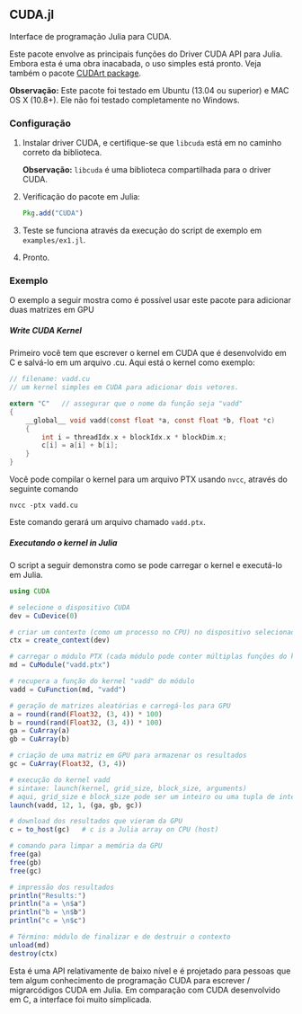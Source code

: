## CUDA.jl
<!-- Version translated into Portuguese the README -->

Interface de programação Julia para CUDA.

Este pacote envolve as principais funções do Driver CUDA API para Julia. Embora esta é uma obra inacabada, o uso simples está pronto. Veja também o pacote [CUDArt package](https://github.com/JuliaGPU/CUDArt.jl). 

**Observação:** Este pacote foi testado em Ubuntu (13.04 ou superior) e MAC OS X (10.8+). Ele não foi testado completamente no Windows.

### Configuração

1. Instalar driver CUDA, e certifique-se que ``libcuda`` está em no caminho correto da biblioteca. 

   **Observação:** ``libcuda`` é uma biblioteca compartilhada para o driver CUDA. 

2. Verificação do pacote em Julia:

	```julia
	Pkg.add("CUDA")
	```

3. Teste se funciona através da execução do script de exemplo em ``examples/ex1.jl``.

4. Pronto.


### Exemplo

O exemplo a seguir mostra como é possível usar este pacote para adicionar duas matrizes em GPU

##### Write CUDA Kernel

Primeiro você tem que escrever o kernel em CUDA que é desenvolvido em C e salvá-lo em um arquivo .cu. Aqui está
o kernel como exemplo:

```C
// filename: vadd.cu
// um kernel simples em CUDA para adicionar dois vetores.

extern "C"   // assegurar que o nome da função seja "vadd"
{
	__global__ void vadd(const float *a, const float *b, float *c)
	{
		int i = threadIdx.x + blockIdx.x * blockDim.x;
		c[i] = a[i] + b[i];
	}
}

```
Você pode compilar o kernel para um arquivo PTX usando ``nvcc``, através do seguinte comando

```
nvcc -ptx vadd.cu
```
Este comando gerará um arquivo chamado ``vadd.ptx``.

##### Executando o kernel in Julia

O script a seguir demonstra como se pode carregar o kernel e executá-lo em Julia.

```julia
using CUDA

# selecione o dispositivo CUDA
dev = CuDevice(0)

# criar um contexto (como um processo no CPU) no dispositivo selecionado
ctx = create_context(dev)

# carregar o módulo PTX (cada módulo pode conter múltiplas funções do kernel)
md = CuModule("vadd.ptx")

# recupera a função do kernel "vadd" do módulo
vadd = CuFunction(md, "vadd")

# geração de matrizes aleatórias e carregá-los para GPU
a = round(rand(Float32, (3, 4)) * 100)
b = round(rand(Float32, (3, 4)) * 100)
ga = CuArray(a)
gb = CuArray(b)

# criação de uma matriz em GPU para armazenar os resultados
gc = CuArray(Float32, (3, 4))

# execução do kernel vadd
# sintaxe: launch(kernel, grid_size, block_size, arguments)
# aqui, grid_size e block_size pode ser um inteiro ou uma tupla de inteiros
launch(vadd, 12, 1, (ga, gb, gc))

# download dos resultados que vieram da GPU
c = to_host(gc)   # c is a Julia array on CPU (host)

# comando para limpar a memória da GPU
free(ga)
free(gb)
free(gc)

# impressão dos resultados
println("Results:")
println("a = \n$a")
println("b = \n$b")
println("c = \n$c")

# Término: módulo de finalizar e de destruir o contexto
unload(md)
destroy(ctx)
```

Esta é uma API relativamente de baixo nível e é projetado para pessoas que tem algum conhecimento de programação CUDA para escrever / migrarcódigos CUDA em Julia. 
Em comparação com CUDA desenvolvido em C, a interface foi muito simplicada.
